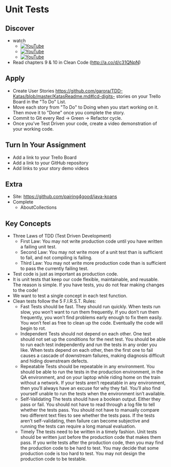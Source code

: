 # Unit Tests

## Discover
-  watch
   - [![YouTube](https://i.ytimg.com/vi/-I1Yh4Q2hTM/default.jpg)](https://www.youtube.com/watch?v=-I1Yh4Q2hTM)
   - [![YouTube](https://i.ytimg.com/vi/xahwVmf8itI/default.jpg)](https://www.youtube.com/watch?v=xahwVmf8itI)
   - [![YouTube](https://i.ytimg.com/vi/qL2-5g_lJTs/default.jpg)](https://www.youtube.com/watch?v=qL2-5g_lJTs)
- Read chapters 9 & 10 in Clean Code (http://a.co/d/c31QNpN)

## Apply
- Create User Stories https://github.com/garora/TDD-Katas/blob/master/KatasReadme.md#lcd-digits- stories on your Trello Board in the "To Do" List.
- Move each story from "To Do" to Doing when you start working on it. Then move it to "Done" once you complete the story.
- Commit to Git every Red -> Green -> Refactor cycle.
- Once you’ve Test Driven your code, create a video demonstration of your working code.

## Turn In Your Assignment
- Add a link to your Trello Board
- Add a link to your GitHub repository
- Add links to your story demo videos

## Extra
- Site: https://github.com/pairing4good/java-koans
- Complete
  - AboutCollections
  
## Key Concepts
- Three Laws of TDD (Test Driven Development)
    - First Law: You may not write production code until you have written a failing unit test.
    - Second Law: You may not write more of a unit test than is sufficient to fail, and not compiling is failing.
    - Third Law: You may not write more production code than is sufficient to pass the currently failing test.
- Test code is just as important as production code.
- It is unit tests that keep our code flexible, maintainable, and reusable. The reason is simple. If you have tests, you do not fear making changes to the code!
- We want to test a single concept in each test function.
- Clean tests follow the 5 F.I.R.S.T. Rules:
    - Fast Tests should be fast. They should run quickly. When tests run slow, you won’t want to run them frequently. If you don’t run them frequently, you won’t find problems early enough to fix them easily. You won’t feel as free to clean up the code. Eventually the code will begin to rot.
    - Independent Tests should not depend on each other. One test should not set up the conditions for the next test. You should be able to run each test independently and run the tests in any order you like. When tests depend on each other, then the first one to fail causes a cascade of downstream failures, making diagnosis difficult and hiding downstream defects.
    - Repeatable Tests should be repeatable in any environment. You should be able to run the tests in the production environment, in the QA environment, and on your laptop while riding home on the train without a network. If your tests aren’t repeatable in any environment, then you’ll always have an excuse for why they fail. You’ll also find yourself unable to run the tests when the environment isn’t available.
    - Self-Validating The tests should have a boolean output. Either they pass or fail. You should not have to read through a log file to tell whether the tests pass. You should not have to manually compare two different text files to see whether the tests pass. If the tests aren’t self-validating, then failure can become subjective and running the tests can require a long manual evaluation.
    - Timely The tests need to be written in a timely fashion. Unit tests should be written just before the production code that makes them pass. If you write tests after the production code, then you may find the production code to be hard to test. You may decide that some production code is too hard to test. You may not design the production code to be testable.

